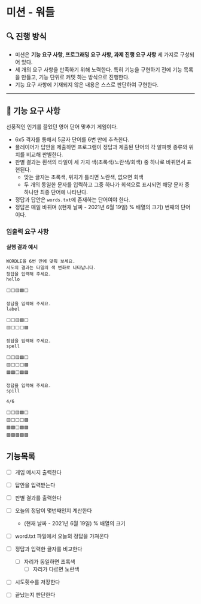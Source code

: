 # 미션 - 워들

## 🔍 진행 방식

- 미션은 **기능 요구 사항, 프로그래밍 요구 사항, 과제 진행 요구 사항** 세 가지로 구성되어 있다.
- 세 개의 요구 사항을 만족하기 위해 노력한다. 특히 기능을 구현하기 전에 기능 목록을 만들고, 기능 단위로 커밋 하는 방식으로 진행한다.
- 기능 요구 사항에 기재되지 않은 내용은 스스로 판단하여 구현한다.

---

## 🚀 기능 요구 사항

선풍적인 인기를 끌었던 영어 단어 맞추기 게임이다.

- 6x5 격자를 통해서 5글자 단어를 6번 만에 추측한다.
- 플레이어가 답안을 제출하면 프로그램이 정답과 제출된 단어의 각 알파벳 종류와 위치를 비교해 판별한다.
- 판별 결과는 흰색의 타일이 세 가지 색(초록색/노란색/회색) 중 하나로 바뀌면서 표현된다.
   - 맞는 글자는 초록색, 위치가 틀리면 노란색, 없으면 회색
   - 두 개의 동일한 문자를 입력하고 그중 하나가 회색으로 표시되면 해당 문자 중 하나만 최종 단어에 나타난다.
- 정답과 답안은 `words.txt`에 존재하는 단어여야 한다.
- 정답은 매일 바뀌며 ((현재 날짜 - 2021년 6월 19일) % 배열의 크기) 번째의 단어이다.

### 입출력 요구 사항

#### 실행 결과 예시

```
WORDLE을 6번 만에 맞춰 보세요.
시도의 결과는 타일의 색 변화로 나타납니다.
정답을 입력해 주세요.
hello

⬜⬜🟨🟩⬜

정답을 입력해 주세요.
label

⬜⬜🟨🟩⬜
🟨⬜⬜⬜🟩

정답을 입력해 주세요.
spell

⬜⬜🟨🟩⬜
🟨⬜⬜⬜🟩
🟩🟩⬜🟩🟩

정답을 입력해 주세요.
spill

4/6

⬜⬜🟨🟩⬜
🟨⬜⬜⬜🟩
🟩🟩⬜🟩🟩
🟩🟩🟩🟩🟩
```

## 기능목록

- [ ] 게임 메시지 출력한다
- [ ] 답안을 입력받는다
- [ ] 판별 결과를 출력한다

- [ ] 오늘의 정답이 몇번째인지 계산한다
  - (현재 날짜 - 2021년 6월 19일) % 배열의 크기
- [ ] word.txt 파일에서 오늘의 정답을 가져온다
- [ ] 정답과 입력한 글자를 비교한다
  - [ ] 자리가 동일하면 초록색
    - [ ] 자리가 다르면 노란색 
- [ ] 시도횟수를 저장한다
- [ ] 끝났는지 판단한다
